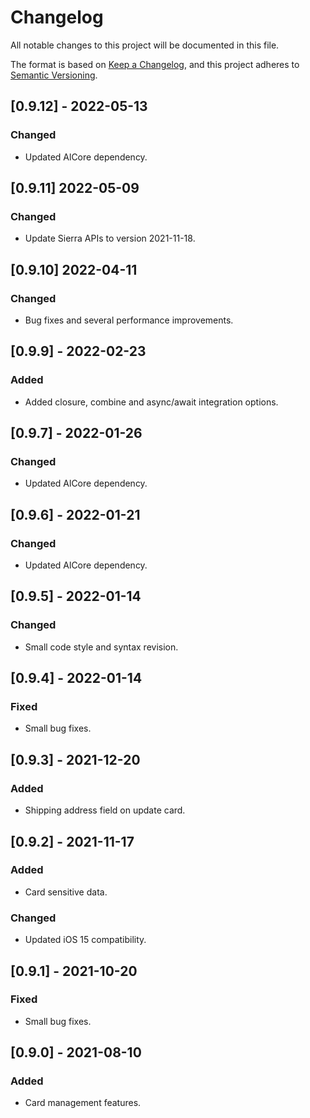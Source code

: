 # Changelog
All notable changes to this project will be documented in this file.

The format is based on [Keep a Changelog](https://keepachangelog.com/en/1.0.0/),
and this project adheres to [Semantic Versioning](https://semver.org/spec/v2.0.0.html).

## [0.9.12] - 2022-05-13
### Changed
- Updated AlCore dependency.

## [0.9.11] 2022-05-09
### Changed
- Update Sierra APIs to version 2021-11-18.

## [0.9.10] 2022-04-11
### Changed
- Bug fixes and several performance improvements.

## [0.9.9] - 2022-02-23
### Added
- Added closure, combine and async/await integration options.

## [0.9.7] - 2022-01-26
### Changed
- Updated AlCore dependency.

## [0.9.6] - 2022-01-21
### Changed
- Updated AlCore dependency.

## [0.9.5] - 2022-01-14
### Changed
- Small code style and syntax revision.

## [0.9.4] - 2022-01-14
### Fixed
- Small bug fixes.

## [0.9.3] - 2021-12-20
### Added
- Shipping address field on update card.

## [0.9.2] - 2021-11-17
### Added
- Card sensitive data.
### Changed
- Updated iOS 15 compatibility.

## [0.9.1] - 2021-10-20
### Fixed
- Small bug fixes.

## [0.9.0] - 2021-08-10
### Added
- Card management features.
